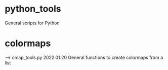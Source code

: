 # python_tools
General scripts for Python

# colormaps
--> cmap_tools.py   2022.01.20  General functions to create colormaps from a list
